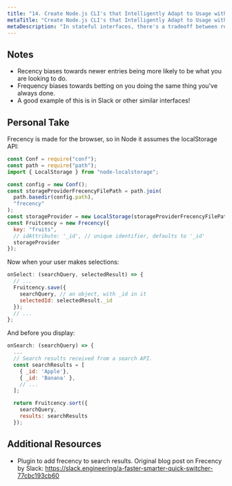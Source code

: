 ```yaml
---
title: "14. Create Node.js CLI's that Intelligently Adapt to Usage with Frecency"
metaTitle: "Create Node.js CLI's that Intelligently Adapt to Usage with Frecency"
metaDescription: "In stateful interfaces, there's a tradeoff between recency and frequency, two seemingly similarly aligned goals for guessing user intent. Recency biases towards newer entries being more likely to be what you are looking to do. "
---
```


## Notes

- Recency biases towards newer entries being more likely to be what you are looking to do.
- Frequency biases towards betting on you doing the same thing you've always done.
- A good example of this is in Slack or other similar interfaces!

## Personal Take

Frecency is made for the browser, so in Node it assumes the localStorage API:

```javascript
const Conf = require("conf");
const path = require("path");
import { LocalStorage } from "node-localstorage";

const config = new Conf();
const storageProviderFrecencyFilePath = path.join(
  path.basedir(config.path),
  "frecency"
);
const storageProvider = new LocalStorage(storageProviderFrecencyFilePath);
const Fruitcency = new Frecency({
  key: "fruits",
  // idAttribute: '_id', // unique identifier, defaults to '_id'
  storageProvider
});
```

Now when your user makes selections:

```js
onSelect: (searchQuery, selectedResult) => {
  // ...
  Fruitcency.save({
    searchQuery, // an object, with _id in it
    selectedId: selectedResult._id
  });
  // ...
};
```

And before you display:

```js
onSearch: (searchQuery) => {
  ...
  // Search results received from a search API.
  const searchResults = [
    { _id: 'Apple'},
    { _id: 'Banana' },
    // ...
  ];

  return Fruitcency.sort({
    searchQuery,
    results: searchResults
  });
```

## Additional Resources

- Plugin to add frecency to search results. Original blog post on Frecency by Slack:
  https://slack.engineering/a-faster-smarter-quick-switcher-77cbc193cb60
